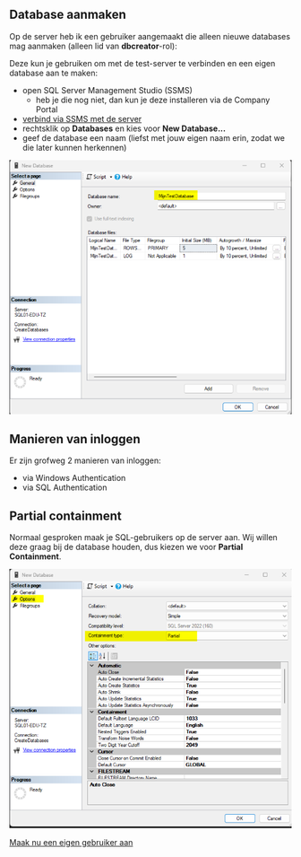 ## Database aanmaken
Op de server heb ik een gebruiker aangemaakt die alleen nieuwe databases mag aanmaken (alleen lid van **dbcreator**-rol):

Deze kun je gebruiken om met de test-server te verbinden en een eigen database aan te maken:
- open SQL Server Management Studio (SSMS)
  - heb je die nog niet, dan kun je deze installeren via de Company Portal
- [verbind via SSMS met de server](0-inloggen-_op_server.md)
- rechtsklik op **Databases** en kies voor **New Database...**
- geef de database een naam (liefst met jouw eigen naam erin, zodat we die later kunnen herkennen)

![alt text](<2025-02-27 18_33_18-New Database.png>)

## Manieren van inloggen
Er zijn grofweg 2 manieren van inloggen:
- via Windows Authentication
- via SQL Authentication

## Partial containment
Normaal gesproken maak je SQL-gebruikers op de server aan. Wij willen deze graag bij de database houden, dus kiezen we voor **Partial Containment**.

![alt text](partial-containment.png)

[Maak nu een eigen gebruiker aan](2-gebruiker-aanmaken.md)
